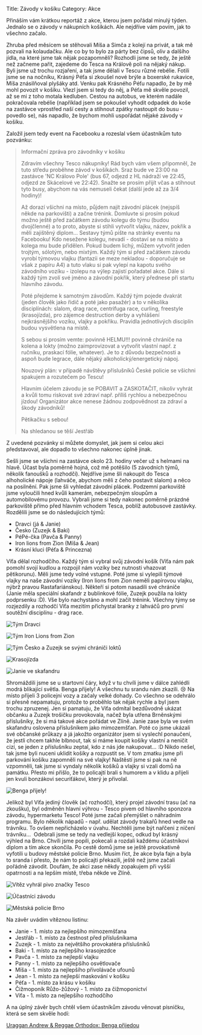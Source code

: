 Title: Závody v košíku
Category: Akce

Přináším vám krátkou reportáž z akce, kterou jsem pořádal minulý týden.
Jednalo se o závody v nákupních košíkách. Ale nejdříve vám povím, jak to
všechno začalo.

Zhruba před měsícem se stěhovali Míša a Simča z kolejí na privát, a tak
mě pozvali na kolaudačku. Ale co by to bylo za párty bez čipsů, oliv a
dalšího jídla, na které jsme tak nějak pozapomněli? Rozhodli jsme se
tedy, že ještě než začneme pařit, zajedeme do Tesca na Králově poli na
nějaký nákup. Byli jsme už trochu rozjaření, a tak jsme dělali v Tescu
různé rebélie. Fotili jsme se na nočníku, Krásný Péťa si zkoušel nové
brýle a boxerské rukavice, Míša znásilňoval plyšáky atd. Venku pak
Krásného Péťu napadlo, že by mě mohl povozit v košíku. Vlezl jsem si
tedy do něj, a Péťa mě skvěle povozil, až se mi z toho motala kedluben.
Cestou na autobus, ve kterém nadále pokračovala rebélie (například jsem
se pokoušel vyhodit odpadek do koše na zastávce vprostřed naší cesty a
stihnout zpátky nastoupit do busu - povedlo se), nás napadlo, že bychom
mohli uspořádat nějaké závody v košíku.

Založil jsem tedy event na Facebooku a rozeslal všem účastníkům tuto
pozvánku:

> Informační zpráva pro závodníky v košíku
> 
> Zdravím všechny Tesco nákupníky! Rád bych
> vám všem připomněl, že tuto středu proběhne závod v košíkách. Sraz bude
> ve 23:00 na zastávce 'NC Královo Pole' (bus 67, odjezd z HL nádraží ve
> 22:45, odjezd ze Skácelové ve 22:42). Snažte se prosím přijít včas a
> stihnout tyto busy, abychom na vás nemuseli čekat (další jede až za 3/4
> hodiny)!
> 
> Až dorazí všichni na místo, půjdem najít
> závodní plácek (nejspíš někde na parkovišti) a začne trénink. Domluvte
> si prosím pokud možno ještě před začátkem závodu kolegu do týmu (budou
> dvojčlenné) a to proto, abyste si stihli vytvořit vlajku, název, pokřik
> a měli zajištěný diplom... Sestavy týmů pište na stránky eventu na
> Facebooku! Kdo nesežene kolegu, nevadí - dostaví se na místo a kolega mu
> bude přidělen. Pokud budem lichý, můžem vytvořit jeden trojtým, sólotým,
> nebo mixtým. Každý tým si před začátkem závodu vyrobí týmovou vlajku
> (fantazii se meze nekladou - doporučuje se však z papíru A4) a tuto
> vlaku si pak vylepí na kapotu svého závodního vozíku - izolepu na výlep
> zajistí pořadatel akce. Dále si každý tým zvolí své jméno a závodní
> pokřik, který přednese při startu hlavního závodu.
> 
> Poté přejdeme k samotným závodům. Každý
> tým pojede dvakrát (jeden člověk jako řidič a poté jako pasažér) a to v
> několika disciplínách: slalom, drag race, centrifuga race, curling,
> freestyle (krasojízda), pro zájemce destruction derby a vyhlášení
> nejkrásnějšího vozíku, vlajky a pokřiku. Pravidla jednotlivých disciplín
> budou vysvětlena na místě.
> 
> S sebou si prosím vemte: povinně HELMU!!!
> povinně chrániče na kolena a lokty (možno zaimprovizovat a vytvořit
> vlastní např. z ručníku, praskací fólie, whatever). Je to z důvodu
> bezpečnosti a aspoň bude legrace, dále nějaký alkoholický/energetický
> nápoj.
> 
> Nouzový plán: v případě návštěvy
> příslušníků České policie se všichni spakujem a rozutečem po
> Tescu!
> 
> Hlavním účelem závodu je se POBAVIT a
> ZASKOTAČIT, nikoliv vyhrát a kvůli tomu riskovat své zdraví např. příliš
> rychlou a nebezpečnou jízdou! Organizátor akce nenese žádnou
> zodpovědnost za zdraví a škody závodníků!
> 
> Pětikačku s sebou!
> 
> Na shledanou se těší Jestřáb

Z uvedené pozvánky si můžete domyslet, jak jsem si celou akci
představoval, ale dopadlo to všechno nakonec úplně jinak.

Sešli jsme se všichni na zastávce okolo 23. hodiny večer už s helmami na
hlavě. Účast byla poměrně hojná, což mě potěšilo (5 závodních týmů,
několik fanoušků a rozhodčí). Nejdříve jsme šli nakoupit do Tesca
alhoholické nápoje (lahváče, abychom měli z čeho postavit slalom) a něco
na posilnění. Pak jsme šli vyhledat závodní plácek. Podzemní parkoviště
jsme vyloučili hned kvůli kamerám, nebezpečným sloupům a automobilovému
provozu. Vybrali jsme si tedy nakonec poměrně prázdné parkoviště přímo
před hlavním vchodem Tesca, poblíž autobusové zastávky. Rozdělili jsme
se do následujících týmů:

- Dravci (já & Janie)
- Česko (Zuzejk & Baki)
- PéPé-čka (Pavča & Panny)
- Iron lions from Zion (Míša & Jean)
- Krásní kluci (Péťa & Princezna)

Víťa dělal rozhodčího. Každý tým si vybral svůj závodní košík (Víťa nám
pak pomohl svojí kudlou a rozpojil nám vozíky bez nutnosti vhazovat
pětikorunu). Měli jsme tedy volné vstupné. Poté jsme si vylepili týmové
vlajky na naše závodní vozíky (Iron lions from Zion neměli papírovou
vlajku, nýbrž pravou Rastafariánskou). Někteří si potom nasadili své
chrániče (Janie měla speciální skafandr z bublinkové fólie, Zuzejk
použila na lokty podprsenku :D). Vše bylo nachystáno a mohl začít
trénink. Všechny týmy se rozjezdily a rozhodčí Víťa mezitím přichystal
branky z lahváčů pro první soutěžní disciplínu - drag race.

![Tým Dravci]({filename}images/zavody-v-kosiku-08.jpg)

![Tým Iron Lions from Zion]({filename}images/zavody-v-kosiku-04.jpg)

![Tým Česko a Zuzejk se svými chrániči loktů]({filename}images/zavody-v-kosiku-02.jpg)

![Krasojízda]({filename}images/zavody-v-kosiku-03.jpg)

![Janie ve skafandru]({filename}images/zavody-v-kosiku-01.jpg)

Shromáždili jsme se u startovní čáry, když v tu chvíli jsme v dálce
zahlédli modrá blikající světla. Benga přijely! A všechnu tu srandu nám
zkazili. :cry: Na místo přijeli 3 policejní vozy a začaly velké dohady.
Co všechno se odehrálo si přesně nepamatuju, protože to proběhlo tak
nějak rychle a byl jsem trochu zpruzenej. Jen si pamatuju, že Víťa
odmítal bezdůvodně ukázat občanku a Zuzejk trošičku provokovala, načež
byla utřena Brněnskými příslušníky, že si má takové akce pořádat ve
Zlíně. Janie zase byla ve svém skafandru oslovena příslušníkem jako
mimozemšťan. Poté co jsme ukázali své občanské průkazy a já jakožto
organizátor jsem si vyslechl ponaučení, že jestli chcem takhle blbnout,
tak si máme koupit košíky vlastní a neničit cizí, se jeden z příslušníku
zeptal, kdo z nás jde nakupovat... :D Nikdo nešel, tak jsme byli
nuceni uklidit košíky a rozpustit se. V tom zmatku jsme při parkování
košíku zapomněli na své vlajky! Naštěstí jsme si pak na ně vzpomněli,
tak jsme si vyndaly několik košíků a vlajky si vzali domů na památku.
Přesto mi přišlo, že to policajtí brali s humorem a v klidu a přijeli
jen kvuli bonzákovi securiťákovi, který je přivolal.

![Benga přijely!]({filename}images/zavody-v-kosiku-05.jpg)

Jelikož byl Víťa jediný člověk (ač rozhodčí), který projel závodní trasu
(ač na zkoušku), byl odměněn hlavní výhrou - Tesco pivem od hlavního
sponzora závodu, hypermarketu Tesco! Poté jsme začali přemýšlet o
náhradním programu. Bylo několik nápadů - např. udělat závody trakařů
hned vedle na trávníku. To ovšem nepřicházelo v úvahu. Nechtěli jsme být
nařčeni z ničení trávníku...  Odebrali jsme se tedy na vedlejší kopec,
odkud byl krásný výhled na Brno. Chvíli jsme popili, pokecali a rozdali
každému účastníkovi diplom a tím akce skončila. Po cestě domů jsme se
ještě provokativně vyfotili u budovy městské policie Brno. Musím říct,
že akce byla fajn a byla to sranda i přesto, že nám to policajti
překazili, ještě než jsme začali pořádně závodit. Doufám, že akci zase
někdy zopakujem při vyšší opatrnosti a na lepším místě, třeba někde ve
Zlíně.

![Vítěz vyhrál pivo značky Tesco]({filename}images/zavody-v-kosiku-06.jpg)

![Účastníci závodu]({filename}images/zavody-v-kosiku-07.jpg)

![Městská policie Brno]({filename}images/zavody-v-kosiku-09.jpg)

Na závěr uvádím vítěznou listinu:

- Janie - 1. místo za nejlepšího mimozemšťana
- Jestřáb - 1. místo za čestnost před příslušníkama
- Zuzejk - 1. místo za největšího provokatéra příslušníků
- Baki - 1. místo za nejlepšího krasojezdce
- Pavča - 1. místo za nejlepší vlajku
- Panny - 1. místo za nejlepšího osvětlovače
- Míša - 1. místo za nejlepšího přivolávače ufounů
- Jean - 1. místo za nejlepší maskování v košíku
- Péťa - 1. místo za krásu v košíku
- Čižmoponík Růžo-žůžový - 1. místo za čižmoponictví
- Víťa - 1. místo za nejlepšího rozhodčího

A na úplný závěr bych chtěl všem účastníkům závodu věnovat písničku,
která se sem skvěle hodí:

[Uraggan Andrew & Reggae Orthodox: Benga přijedou]({filename}files/zavody-v-kosiku.mp3)
